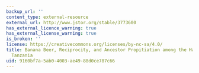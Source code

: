 ```yaml
---
backup_url: ''
content_type: external-resource
external_url: http://www.jstor.org/stable/3773600
has_external_licence_warning: true
has_external_license_warning: true
is_broken: ''
license: https://creativecommons.org/licenses/by-nc-sa/4.0/
title: Banana Beer, Reciprocity, and Ancestor Propitiation among the Haya of Bukoba,
  Tanzania
uid: 9160bf7a-5ab0-4003-ae49-88d0ce787c66
---
```

